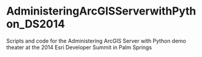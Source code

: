 AdministeringArcGISServerwithPython_DS2014
==========================================

Scripts and code for the Administering ArcGIS Server with Python demo theater at the 2014 Esri Developer Summit in Palm Springs

